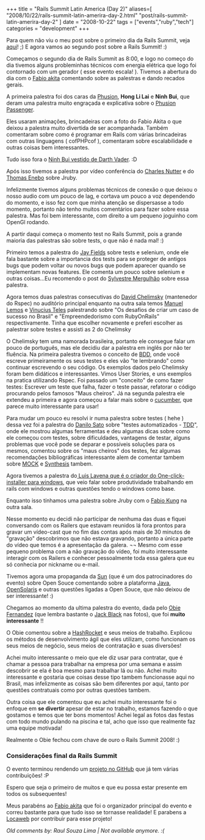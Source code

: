 +++
title = "Rails Summit Latin America (Day 2)"
aliases=[
  "2008/10/22/rails-summit-latin-amerira-day-2.html"
  "post/rails-summit-latin-amerira-day-2"
]
date = "2008-10-22"
tags = ["events","ruby","tech"]
categories = "development"
+++

Para quem não viu o meu post sobre o primeiro dia da Rails Summit,
veja [aqui](http://pothix.com/blog/rails/rails-summit-latin-america)! ;)
E agora vamos ao segundo post sobre a Rails Summit! :)

Começamos o segundo dia de Rails Summit as 8:00, e logo no começo do
dia tivemos alguns probleminhas técnicos com energia elétrica que logo
foi contornado com um gerador ( esse evento escala! ). Tivemos a
abertura do dia com o [Fabio akita](http://akitaonrails.com "")
comentando sobre as palestras e dando recados gerais.

A primeira palestra foi dos caras da [Phusion](http://phusion.nl ""),
**Hong Li Lai** e **Ninh Bui**, que deram uma palestra muito engraçada
e explicativa sobre o [Phusion Passenger](http://www.modrails.com/
"").

Eles usaram animações, brincadeiras com a foto do Fabio Akita o que
deixou a palestra muito divertida de ser acompanhada. Também
comentaram sobre como é programar em Rails com várias brincadeiras com
outras linguagens ( cofPHPcof ), comentaram sobre escalabilidade e
outras coisas bem interessantes.

Tudo isso fora o
[Ninh Bui vestido de Darth Vader](http://picasaweb.google.com/Willian.molinari/RailsSummit#5259262232498871314 ""). :D

Após isso tivemos a palestra por vídeo conferência do
[Charles Nutter](http://blog.headius.com/ "") e do
[Thomas Enebo](http://www.bloglines.com/blog/ThomasEEnebo "") sobre Jruby.

Infelizmente tivemos alguns problemas técnicos de conexão o que deixou
o nosso audio com um pouco de lag, e cortava um pouco a voz dependendo
do momento, e isso fez com que minha atenção se dispersasse a todo
momento, portanto não tenho muitos comentários para fazer sobre essa
palestra. Mas foi bem interessante, com direito a um pequeno joguinho
com OpenGl rodando.

A partir daqui começa o momento test no Rails Summit, pois a grande
maioria das palestras são sobre tests, o que não é nada mal! :)

Primeiro temos a palestra do [Jay Fields](http://blog.jayfields.com/)
sobre tests e selenium, onde ele fala bastante sobre a importancia
dos tests para se proteger de antigos bugs que podem voltar ou novos
bugs que podem aparecer quando se implementam novas features.  Ele
comenta um pouco sobre selenium e outras coisas...Eu recomendo o post do
[Sylvestre Mergulhão](http://mergulhao.info/2008/10/16/rails-summit-dia-16-jay-fields)
sobre essa palestra.

Agora temos duas palestras consecutivas do
[David Chelimsky](http://blog.davidchelimsky.net/ "")
(mantenedor do Rspec) no auditório principal enquanto na outra sala
temos [Manuel Lemos](http://blogblogs.com.br "") e
[Vinucius Teles](http://www.improveit.com.br/empresa/vinicius "") palestrando
sobre "Os desafios de criar um caso de sucesso no Brasil" e
"Empreendedorismo com RubyOnRails" respectivamente.  Tinha que
escolher novamente e preferi escolher as palestrar sobre testes e
assisti as 2 do Chelimsky

O Chelimsky tem uma namorada brasileira, portanto ele consegue falar
um pouco de português, mas ele decidiu dar a palestra em inglês por
não ter fluência.  Na primeira palestra tivemos o conceito de
[BDD](http://en.wikipedia.org/wiki/Behavior_driven_development ""),
onde você escreve primeiramente os seus testes e eles vão "te
lembrando" como continuar escrevendo o seu código. Os exemplos dados
pelo Chelimsky foram bem didáticos e interessantes. Vimos User
Stories, e uns exemplos na pratica utilizando Rspec.  Foi passado um
"conceito" de como fazer testes: Escrever um teste que falha, fazer o
teste passar, refatorar o código procurando pelos famosos "Maus
cheiros". Já na segunda palestra ele extendeu a primeira e agora
começou a falar mais sobre o
[cucumber](http://blog.davidchelimsky.net/2008/9/22/cucumber ""), que
parece muito interessante para usar!

Para mudar um pouco eu resolvi ir numa palestra sobre testes ( hehe )
dessa vez foi a palestra do [Danilo Sato](www.dtsato.com/ "") sobre
"testes automatizados -
[TDD](http://en.wikipedia.org/wiki/Test-driven_development "")", onde
ele mostrou algumas ferramentas e deu algumas dicas sobre como ele
começou com testes, sobre dificuldades, vantagens de testar, alguns
problemas que você pode se deparar e possíveis soluções para os
mesmos, comentou sobre os "maus cheiros" dos testes, fez algumas
recomendações bibliográficas interessante alem de comentar tambem
sobre [MOCK](http://en.wikipedia.org/wiki/Mock_Object "") e
[Synthesis](http://synthesis.rubyforge.org/ "") tambem.

Agora tivemos a palestra do[ Luis Lavena que é o criador do
One-click-installer para
windows](http://rubyforge.org/projects/rubyinstaller/ ""), que veio
falar sobre produtividade trabalhando em rails com windows e outras
questões tendo o windows como base.

Enquanto isso tínhamos uma palestra sobre Jruby com o
[Fabio Kung](http://fabiokung.com/ "") na outra sala.

Nesse momento eu decidi não participar de nenhuma das duas e fiquei
conversando com os Railers que estavam reunidos lá fora prontos para
gravar um vídeo-cast que no fim das contas após mais de 30 minutos de
"gravação" descobrimos que não estava gravando, portanto a única parte
do vídeo que temos é a apresentação da galera. ¬¬ Mesmo com esse
pequeno problema com a não gravação do vídeo, foi muito interessante
interagir com os Railers e conhecer pessoalmente toda essa galera que
eu só conhecia por nickname ou e-mail.

Tivemos agora uma propaganda da [Sun](http://br.sun.com/ "") (que é
um dos patrocinadores do evento) sobre Open Souce comentando sobre a
plataforma [Java](http://java.com ""), [OpenSolaris](http://opensolaris.org/os/ "")
e outras questões ligadas a Open Souce, que não deixou de ser
interessante! :)

Chegamos ao momento da ultima palestra do evento, dada pelo
[Obie Fernandez](http://obiefernandez.com/ "") (que lembra bastante o
[Jack Black](/images/posts/rails_summit_day2_jack_black.jpg) nas fotos),
que foi **muito interessante** !!

O Obie comentou sobre a [HashRocket](http://www.hashrocket.com/ "") e
seus meios de trabalho. Explicou os métodos de desenvolvimento ágil
que eles utilizam, como funcionam os seus meios de negócio, seus meios
de contratação e suas diversões!

Achei muito interessante o meio que ele diz usar para contratar, que é
chamar a pessoa para trabalhar na empresa por uma semana e assim
descobrir se ela é boa mesmo para trabalhar lá ou não. Achei muito
interessante e gostaria que coisas desse tipo tambem funcionasse aqui
no Brasil, mas infelizmente as coisas são bem diferentes por aqui,
tanto por questões contratuais como por outras questões tambem.

Outra coisa que ele comentou que eu achei muito interessante foi o
enfoque em **se divertir** apesar de estar no trabalho, estamos
fazendo o que gostamos e temos que ter bons momentos! Achei legal as
fotos das festas com todo mundo pulando na piscina e tal, acho que
isso que realmente faz uma equipe motivada!

Realmente o Obie fechou com chave de ouro o Rails Summit 2008! :)

### Considerações final da Rails Summit

O evento terminou rendendo um [projeto no
GitHub](http://github.com/railssummit/morena_opensource/tree/master)
que já tem várias contribuições! :P

Espero que seja o primeiro de muitos e que eu possa estar presente em
todos os subsequentes!

Meus parabéns ao [Fabio akita](http://akitaonrails.com "") que foi o
organizador principal do evento e correu bastante para que tudo isso
se tornasse realidade!
E parabens a [Locaweb](http://www.locaweb.com.br "") por contribuir
para esse projeto!



_Old comments by: Raul Souza Lima | Not available anymore. :(_
